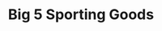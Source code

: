---
title: "Big 5 Sporting Goods"
url: /bakersfield/big-5-sporting-goods-mall-view-road/
shop: sports
---